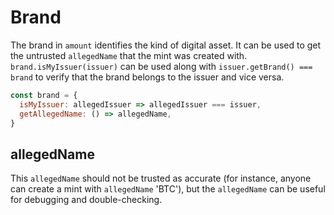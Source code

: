# Brand

The brand in `amount` identifies the kind of digital asset. It can be
used to get the untrusted `allegedName` that the mint was created
with. `brand.isMyIssuer(issuer)` can be used along with
`issuer.getBrand() === brand` to verify that the brand belongs to the
issuer and vice versa. 

```js
const brand = {
  isMyIssuer: allegedIssuer => allegedIssuer === issuer,
  getAllegedName: () => allegedName,
}
```

## allegedName
This `allegedName` should
not be trusted as accurate (for instance, anyone can create a mint
with `allegedName` 'BTC'), but the `allegedName` can be useful for
debugging and double-checking.
